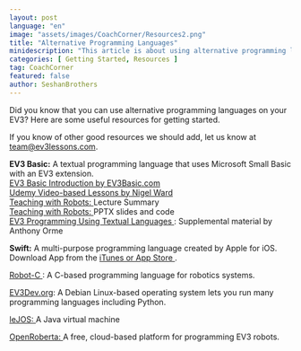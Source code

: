 ```yaml
---
layout: post
language: "en"
image: "assets/images/CoachCorner/Resources2.png"
title: "Alternative Programming Languages"
minidescription: "This article is about using alternative programming languages on the EV3."
categories: [ Getting Started, Resources ]
tag: CoachCorner
featured: false
author: SeshanBrothers
---
```


Did you know that you can use alternative programming languages on your EV3?  Here are some useful resources for getting started.

If you know of other good resources we should add, let us know at team@ev3lessons.com.

<b>EV3 Basic:</b> A textual programming language that uses Microsoft Small Basic with an EV3 extension.<br>
<a href="http://www.EV3Basic.com"> EV3 Basic Introduction by EV3Basic.com </a> <br>
<a href="https://www.udemy.com/ev3-basic-getting-started/#%2F"> Udemy Video-based Lessons by Nigel Ward </a><br>
<a href= "http://ev3basic.blogspot.com/"> Teaching with Robots: </a> Lecture Summary<br>
<a href= "http://ev3basic.blogspot.com/p/materials.html"> Teaching with Robots: </a> PPTX slides and code<br>
<a href="https://onedrive.live.com/view.aspx?resid=B222F4E659AAFCA5!281088&ithint=onenote%2c&app=OneNote&authkey=!ABn7nL9tKUTChd0"> EV3 Programming Using Textual Languages </a>: Supplemental material by Anthony Orme

<b>Swift:</b> A multi-purpose programming language created by Apple for iOS.
<br>Download App from the <a href="https://itunes.apple.com/us/app/swift-playgrounds/id908519492?mt=8App"> iTunes or App Store </a>.

<a href="http://www.robotc.net/"> Robot-C </a>: A C-based programming language for robotics systems.


<a href="http://www.ev3dev.org/">EV3Dev.org</a>: A Debian Linux-based operating system lets you run many programming languages including Python.


<a href="http://www.lejos.org/ev3.php">leJOS: </a> A Java virtual machine


<a href="https://www.open-roberta.org/en/welcome/">OpenRoberta: </a> A free, cloud-based platform for programming EV3 robots.
